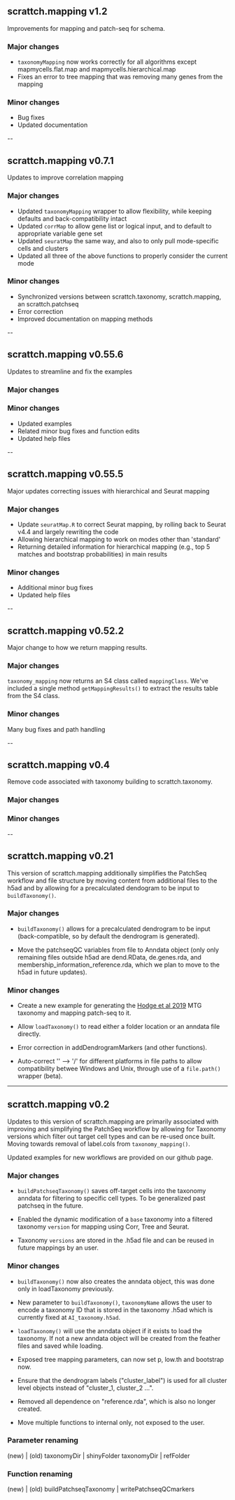 ## scrattch.mapping v1.2

Improvements for mapping and patch-seq for schema.

### Major changes
* `taxonomyMapping` now works correctly for all algorithms except mapmycells.flat.map and mapmycells.hierarchical.map
* Fixes an error to tree mapping that was removing many genes from the mapping

### Minor changes
* Bug fixes
* Updated documentation


--

## scrattch.mapping v0.7.1

Updates to improve correlation mapping

### Major changes
* Updated `taxonomyMapping` wrapper to allow flexibility, while keeping defaults and back-compatibility intact
* Updated `corrMap` to allow gene list or logical input, and to default to appropriate variable gene set
* Updated `seuratMap` the same way, and also to only pull mode-specific cells and clusters
* Updated all three of the above functions to properly consider the current mode  

### Minor changes
* Synchronized versions between scrattch.taxonomy, scrattch.mapping, an scrattch.patchseq
* Error correction
* Improved documentation on mapping methods

--

## scrattch.mapping v0.55.6

Updates to streamline and fix the examples

### Major changes

### Minor changes
* Updated examples
* Related minor bug fixes and function edits
* Updated help files

--

## scrattch.mapping v0.55.5

Major updates correcting issues with hierarchical and Seurat mapping

### Major changes
* Update `seuratMap.R` to correct Seurat mapping, by rolling back to Seurat v4.4 and largely rewriting the code
* Allowing hierarchical mapping to work on modes other than 'standard'
* Returning detailed information for hierarchical mapping (e.g., top 5 matches and bootstrap probabilities) in main results

### Minor changes
* Additional minor bug fixes
* Updated help files

--


## scrattch.mapping v0.52.2

Major change to how we return mapping results.

### Major changes
`taxonomy_mapping` now returns an S4 class called `mappingClass`. We've included a single method `getMappingResults()` to extract the results table from the S4 class.

### Minor changes
Many bug fixes and path handling

--

## scrattch.mapping v0.4

Remove code associated with taxonomy building to scrattch.taxonomy.

### Major changes

### Minor changes

--

## scrattch.mapping v0.21

This version of scrattch.mapping additionally simplifies the PatchSeq workflow and file structure by moving content from additional files to the h5ad and by allowing for a precalculated dendogram to be input to `buildTaxonomy()`.

### Major changes

* `buildTaxonomy()` allows for a precalculated dendrogram to be input (back-compatible, so by default the dendrogram is generated).

* Move the patchseqQC variables from file to Anndata object (only only remaining files outside h5ad are dend.RData, de.genes.rda, and membership_information_reference.rda, which we plan to move to the h5ad in future updates).

### Minor changes

* Create a new example for generating the [Hodge et al 2019](https://www.nature.com/articles/s41586-019-1506-7) MTG taxonomy and mapping patch-seq to it.

* Allow `loadTaxonomy()` to read either a folder location or an anndata file directly.

* Error correction in addDendrogramMarkers (and other functions).
  
* Auto-correct '\' --> '/' for different platforms in file paths to allow compatibility betwee Windows and Unix, through use of a `file.path()` wrapper (beta).

---

## scrattch.mapping v0.2

Updates to this version of scrattch.mapping are primarily associated with improving and simplifying the PatchSeq workflow by allowing for Taxonomy versions which filter out target cell types and can be re-used once built. Moving towards removal of label.cols from `taxonomy_mapping()`.

Updated examples for new workflows are provided on our github page.

### Major changes

* `buildPatchseqTaxonomy()` saves off-target cells into the taxonomy anndata for filtering to specific cell types. To be generalized past patchseq in the future.

* Enabled the dynamic modification of a `base` taxonomy into a filtered taxonomy `version` for mapping using Corr, Tree and Seurat.

* Taxonomy `versions` are stored in the .h5ad file and can be reused in future mappings by an user.

### Minor changes

* `buildTaxonomy()` now also creates the anndata object, this was done only in loadTaxonomy previously.

* New parameter to `buildTaxonomy()`, `taxonomyName` allows the user to encode a taxonomy ID that is stored in the taxonomy .h5ad which is currently fixed at `AI_taxonomy.h5ad`.

* `loadTaxonomy()` will use the anndata object if it exists to load the taxonomy. If not a new anndata object will be created from the feather files and saved while loading. 

* Exposed tree mapping parameters, can now set p, low.th and bootstrap now.

* Ensure that the dendrogram labels ("cluster_label") is used for all cluster level objects instead of "cluster_1, cluster_2 ...".

* Removed all dependence on "reference.rda", which is also no longer created.

* Move multiple functions to internal only, not exposed to the user.

### Parameter renaming

(new) | (old)
taxonomyDir | shinyFolder
taxonomyDir | refFolder

### Function renaming
(new) | (old)
buildPatchseqTaxonomy | writePatchseqQCmarkers

